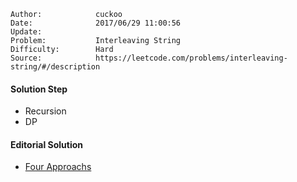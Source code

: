 
    Author:            cuckoo
    Date:              2017/06/29 11:00:56
    Update:            
    Problem:           Interleaving String
    Difficulty:        Hard
    Source:            https://leetcode.com/problems/interleaving-string/#/description

#### Solution Step
 - Recursion
 - DP

#### Editorial Solution
 - [Four Approachs](https://leetcode.com/articles/interleaving-strings/)
